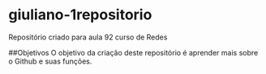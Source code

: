 # giuliano-1repositorio
Repositório criado para aula 92 curso de Redes

##Objetivos
O objetivo da criação deste repositório é aprender mais sobre o Github e suas funções.
